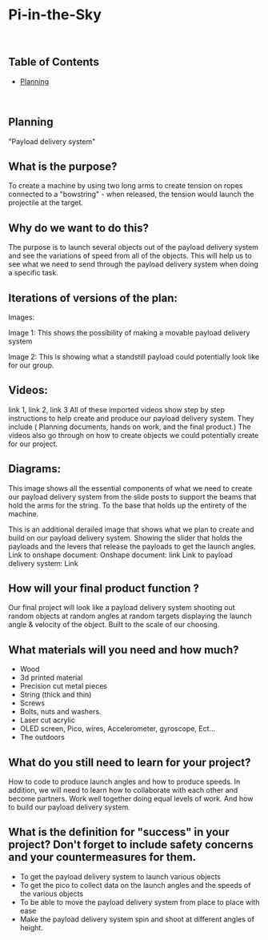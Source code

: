 # Pi-in-the-Sky

&nbsp;

## Table of Contents
* [Planning](#planning)

&nbsp;
## Planning
"Payload delivery system"

## What is the purpose? 
To create a machine by using two long arms to create tension on ropes connected to a "bowstring" - when released, the tension would launch the projectile at the target.

## Why do we want to do this? 
The purpose is to launch several objects out of the payload delivery system and see the variations of speed from all of the objects. This will help us to see what we need to send through the payload delivery system when doing a specific task. 

## Iterations of versions of the plan: 
Images: 

Image 1: 
This shows the possibility of making a movable payload delivery 
system 

Image 2:
This is showing what a standstill payload could potentially look like for our group. 




## Videos: 
link 1, link 2, link 3 
All of these imported videos show step by step instructions to help create and produce our payload delivery system. They include ( Planning documents, hands on work, and the final product.) 
The videos also go through on how to create objects we could potentially create for our project. 
## Diagrams: 

This image shows all the essential components of what we need to create our payload delivery system from the slide posts to support the beams that hold the arms for the string. To the base that holds up the entirety of the machine.

This is an additional derailed image that shows what we plan to create and build on our payload delivery system. Showing the slider that holds the payloads and the levers that release the payloads to get the launch angles.
Link to onshape document: 
Onshape document: link 
Link to payload delivery system: Link

## How will your final product function ? 
Our final project will look like a payload delivery system shooting out random objects at random angles at random targets displaying the launch angle & velocity of the object. Built to the scale of our choosing. 

## What materials will you need and how much?  
* Wood 
* 3d printed material 
* Precision cut metal pieces 
* String (thick and thin) 
* Screws 
* Bolts, nuts and washers. 
* Laser cut acrylic 
* OLED screen, Pico, wires, Accelerometer, gyroscope, Ect…
* The outdoors 

## What do you still need to learn for your project?
How to code to produce launch angles and how to produce speeds. In addition, we will need to learn how to collaborate with each other and become partners. Work well together doing equal levels of work. And how to build our payload delivery system. 


## What is the definition for "success" in your project? Don't forget to include safety concerns and your countermeasures for them. 
* To get the payload delivery system to launch various objects 
* To get the pico to collect data on the launch angles and the speeds of the various objects
* To be able to move the payload delivery system from place to place with ease
* Make the payload delivery system spin and shoot at different angles of height. 



